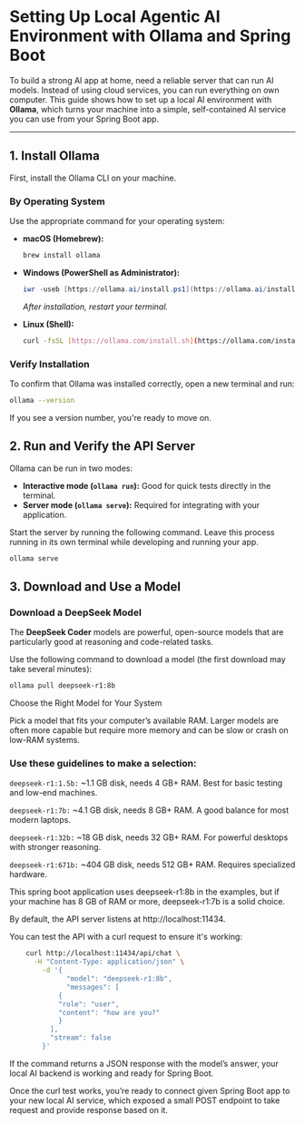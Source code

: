 # Setting Up Local Agentic AI Environment with Ollama and Spring Boot

To build a strong AI app at home, need a reliable server that can run AI models. Instead of using cloud services,
you can run everything on own computer. This guide shows how to set up a local AI environment with **Ollama**,
which turns your machine into a simple, self-contained AI service you can use from your Spring Boot app.

---

## 1. Install Ollama

First, install the Ollama CLI on your machine.

### By Operating System

Use the appropriate command for your operating system:

* **macOS (Homebrew):**
    ```sh
    brew install ollama
    ```

* **Windows (PowerShell as Administrator):**
    ```powershell
    iwr -useb [https://ollama.ai/install.ps1](https://ollama.ai/install.ps1) | iex
    ```
  *After installation, restart your terminal.*

* **Linux (Shell):**
    ```sh
    curl -fsSL [https://ollama.com/install.sh](https://ollama.com/install.sh) | sh
    ```

### Verify Installation

To confirm that Ollama was installed correctly, open a new terminal and run:

```sh
ollama --version
```

If you see a version number, you're ready to move on.

## 2. Run and Verify the API Server

Ollama can be run in two modes:

* **Interactive mode (`ollama run`):** Good for quick tests directly in the terminal.
* **Server mode (`ollama serve`):** Required for integrating with your application.

Start the server by running the following command. Leave this process running in its own terminal while developing and
running your app.

```sh
ollama serve
```

## 3. Download and Use a Model

### Download a DeepSeek Model

The **DeepSeek Coder** models are powerful, open-source models that are particularly good at reasoning and code-related tasks.

Use the following command to download a model (the first download may take several minutes):

```sh
ollama pull deepseek-r1:8b
```
Choose the Right Model for Your System

Pick a model that fits your computer’s available RAM. Larger models are often more capable but require more memory and can be slow or crash on low-RAM systems.

### Use these guidelines to make a selection:

`deepseek-r1:1.5b:` ~1.1 GB disk, needs 4 GB+ RAM. Best for basic testing and low-end machines.

`deepseek-r1:7b:` ~4.1 GB disk, needs 8 GB+ RAM. A good balance for most modern laptops.

`deepseek-r1:32b:` ~18 GB disk, needs 32 GB+ RAM. For powerful desktops with stronger reasoning.

`deepseek-r1:671b:` ~404 GB disk, needs 512 GB+ RAM. Requires specialized hardware.

This spring boot application uses deepseek-r1:8b in the examples, but if your machine has 8 GB of RAM or more, deepseek-r1:7b is a solid choice.

By default, the API server listens at http://localhost:11434.

You can test the API with a curl request to ensure it's working:

```sh
    curl http://localhost:11434/api/chat \
      -H "Content-Type: application/json" \
        -d '{
              "model": "deepseek-r1:8b",
              "messages": [
            {
            "role": "user",
            "content": "how are you?"
            }
          ],
          "stream": false
        }'
```
If the command returns a JSON response with the model’s answer, your local AI backend is working and ready for Spring Boot.

Once the curl test works, you’re ready to connect given Spring Boot app to your new local AI service, which exposed a small POST endpoint to take request and provide response based on it.
